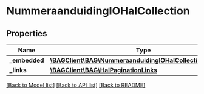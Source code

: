 # NummeraanduidingIOHalCollection

## Properties
Name | Type | Description | Notes
------------ | ------------- | ------------- | -------------
**_embedded** | [**\BAGClient\BAG\NummeraanduidingIOHalCollectionEmbedded**](NummeraanduidingIOHalCollectionEmbedded.md) |  | [optional] 
**_links** | [**\BAGClient\BAG\HalPaginationLinks**](HalPaginationLinks.md) |  | [optional] 

[[Back to Model list]](../../README.md#documentation-for-models) [[Back to API list]](../../README.md#documentation-for-api-endpoints) [[Back to README]](../../README.md)


